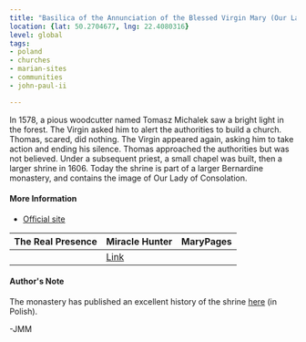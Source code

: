 ```yaml
---
title: "Basilica of the Annunciation of the Blessed Virgin Mary (Our Lady of Lezajsk, Lady of Consolation)"
location: {lat: 50.2704677, lng: 22.4080316}
level: global
tags:
- poland
- churches
- marian-sites
- communities
- john-paul-ii

---
```



In 1578, a pious woodcutter named Tomasz Michalek saw a bright light in the forest.  The Virgin asked him to alert the authorities to build a church.  Thomas, scared, did nothing.  The Virgin appeared again, asking him to take action and ending his silence.  Thomas approached the authorities but was not believed.  Under a subsequent priest, a small chapel was built, then a larger shrine in 1606.  Today the shrine is part of a larger Bernardine monastery, and contains the image of Our Lady of Consolation.

#### More Information

* [Official site](https://lezajsk.bernardyni.pl/)


| The Real Presence | Miracle Hunter | MaryPages |
| --- | --- | --- |
|  | [Link](https://www.miraclehunter.com/marian_apparitions/approved_apparitions/lejask/index.html) |  |




#### Author's Note

The monastery has published an excellent history of the shrine [here](https://lezajsk.bernardyni.pl/historia/) (in Polish).

-JMM




